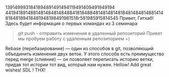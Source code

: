 1391499931841894891491494119491409491949194
4419418914881481484814848841818488481481481481848148481488141481848189418481948198491981518г581985915814545
Привет, Гитхаб! Здесь будет информация о первых командах из 3 семинара
> git push - отправить изменения в удаленный репозиторий 
Привет мы пробуем работу с удаленным репозиторием =)


Rebase (перебазирование) — один из способов в git, позволяющий объединить изменения двух веток. У этого способа есть преимущество перед merge (слияние) — он позволяет переписать историю ветки, придав тот истории тот вид, который нам нужен.
Hellow! Add great wishes! SDL !
THX! 
